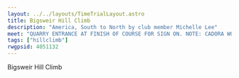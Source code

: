 ```yaml
---
layout: ../../layouts/TimeTrialLayout.astro
title: Bigsweir Hill Climb
description: "America, South to North by club member Michelle Lee"
meet: "QUARRY ENTRANCE AT FINISH OF COURSE FOR SIGN ON. NOTE: CADORA WOOD CAR PARK IS START OF COURSE."
tags: ["hillclimb"]
rwgpsid: 4051132
---
```


Bigsweir Hill Climb